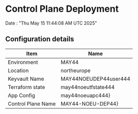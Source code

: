 # Control Plane Deployment #

Date : "Thu May 15 11:44:08 AM UTC 2025"

## Configuration details ##

| Item                    | Name                 |
| ----------------------- | -------------------- |
| Environment             | MAY44         |
| Location                | northeurope              |
| Keyvault Name           | MAY44NOEUDEP44user444 |
| Terraform state         | may44noeutfstate444                        |
| App Config              | may44noeuapc444}   |
| Control Plane Name      | MAY44-NOEU-DEP44}   |

